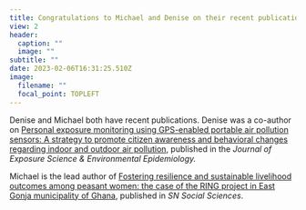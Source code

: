 ```yaml
---
title: Congratulations to Michael and Denise on their recent publications!
view: 2
header:
  caption: ""
  image: ""
subtitle: ""
date: 2023-02-06T16:31:25.510Z
image:
  filename: ""
  focal_point: TOPLEFT
---
```

D﻿enise and Michael both have recent publications. Denise was a co-author on [Personal exposure monitoring using GPS-enabled portable air pollution sensors: A strategy to promote citizen awareness and behavioral changes regarding indoor and outdoor air pollution](https://www.nature.com/articles/s41370-022-00515-9), published in the *Journal of Exposure Science & Environmental Epidemiology.*

M﻿ichael is the lead author of [Fostering resilience and sustainable livelihood outcomes among peasant women: the case of the RING project in East Gonja municipality of Ghana](https://link.springer.com/article/10.1007/s43545-022-00584-5), published in *SN Social Sciences*.